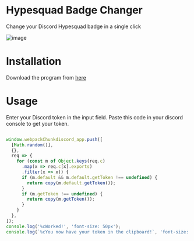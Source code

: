 # Hypesquad Badge Changer
Change your Discord Hypesquad badge in a single click

![image](https://user-images.githubusercontent.com/63650975/233611441-cb7330c2-a55f-4baf-a4c9-337d90f18b4c.png)

# Installation

Download the program from [here](https://github.com/TahaGorme/hypesquad-badge-changer/releases/download/release/Hypesquad.Badge.Changer.exe)


# Usage

Enter your Discord token in the input field. 
Paste this code in your discord console to get your token.

```javascript

window.webpackChunkdiscord_app.push([
  [Math.random()],
  {},
  req => {
    for (const m of Object.keys(req.c)
      .map(x => req.c[x].exports)
      .filter(x => x)) {
      if (m.default && m.default.getToken !== undefined) {
        return copy(m.default.getToken());
      }
      if (m.getToken !== undefined) {
        return copy(m.getToken());
      }
    }
  },
]);
console.log('%cWorked!', 'font-size: 50px');
console.log(`%cYou now have your token in the clipboard!`, 'font-size: 16px');

```

